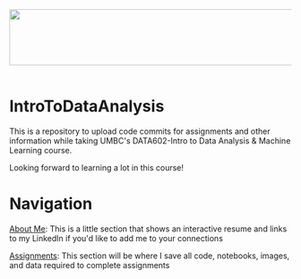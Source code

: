 <div class="container" align="center">
    <img src="https://github.com/Lwhieldon/IntroToDataAnalysis/blob/master/Images/data-analytics-banner.png" width="1200" height="100">
    </div>
<br>

# IntroToDataAnalysis

This is a repository to upload code commits for assignments and other information while taking UMBC's DATA602-Intro to Data Analysis & Machine Learning course.

Looking forward to learning a lot in this course!
# Navigation

<a href=https://github.com/Lwhieldon/IntroToDataAnalysis/tree/master/About%20Me>About Me</a>: This is a little section that shows an interactive resume and links to my LinkedIn if you'd like to add me to your connections

<a href=https://github.com/Lwhieldon/IntroToDataAnalysis/tree/master/Assignments>Assignments</a>: This section will be where I save all code, notebooks, images, and data required to complete assignments




